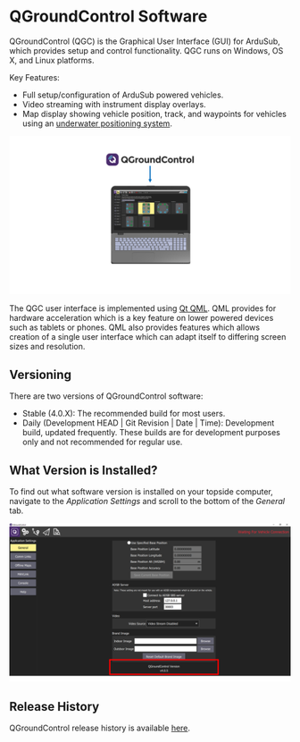 # QGroundControl Software

QGroundControl (QGC) is the Graphical User Interface (GUI) for ArduSub, which provides setup and control functionality. QGC runs on Windows, OS X, and Linux platforms.

Key Features:
* Full setup/configuration of ArduSub powered vehicles.
* Video streaming with instrument display overlays.
* Map display showing vehicle position, track, and waypoints for vehicles using an [underwater positioning system](/introduction/hardware-options/additional-peripheral-devices/underwater-positioning.md).

<img src="/images/software/QGC.png" class="img-responsive img-center" style="max-height:600px;">

The QGC user interface is implemented using [Qt QML](http://doc.qt.io/qt-5/qtqml-index.html). QML provides for hardware acceleration which is a key feature on lower powered devices such as tablets or phones. QML also provides features which allows creation of a single user interface which can adapt itself to differing screen sizes and resolution.

## Versioning

There are two versions of QGroundControl software:

* Stable (4.0.X): The recommended build for most users.
* Daily (Development HEAD | Git Revision | Date | Time): Development build, updated frequently. These builds are for development purposes only and not recommended for regular use.

## What Version is Installed?

To find out what software version is installed on your topside computer, navigate to the _Application Settings_ and scroll to the bottom of the _General_ tab. 

<img src="/images/software/QGC-version.png" class="img-responsive img-center" style="max-height:600px;">

## Release History

QGroundControl release history is available [here](https://docs.qgroundcontrol.com/en/releases/release_notes.html).
